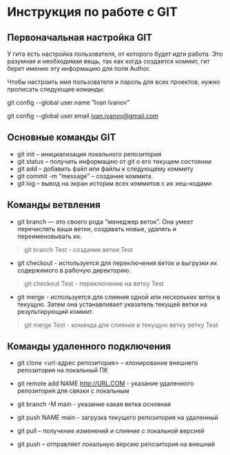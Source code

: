 # Инструкция по работе с GIT

## Первоначальная настройка GIT

У гита есть настройка пользователя, от которого будет идти работа. Это разумная и необходимая вещь, так как когда создается коммит, гит берет именно эту информацию для поля Author.

Чтобы настроить имя пользователя и пароль для всех проектов, нужно прописать следующие команды:

git config --global user.name ”Ivan Ivanov”

git config --global user.email ivan.ivanov@gmail.com

## Основные команды GIT

* git init – инициализация локального репозитория
* git status – получить информацию от git о его текущем состоянии
* git add – добавить файл или файлы к следующему коммиту
* git commit -m “message” – создание коммита.
* git log – вывод на экран истории всех коммитов с их хеш-кодами

## Команды ветвления

* git branch — это своего рода “менеджер веток”. Она умеет перечислять ваши ветки, создавать новые, удалять и переименовывать их.

>git branch Test - создание ветки Test

* git checkout - используется для переключения веток и выгрузки их содержимого в рабочую директорию.

>git checkout Test - переключение на ветку Test

* git merge - используется для слияния одной или нескольких веток в текущую. Затем она устанавливает указатель текущей ветки на результирующий коммит.

>git merge Test - команда для слияния в текущую ветку ветку Test

## Команды удаленного подключения

* git clone <url-адрес репозитория> – клонирование внешнего репозитория на локальный ПК

* git remote add NAME http://URL.COM - указание удаленного репозитория  для связки с локальным

* git branch -M main - указание какая ветка основная

* git push NAME main - загрузка текущего репозитория на удаленный

* git pull – получение изменений и слияние с локальной версией

* git push – отправляет локальную версию репозитория на внешний